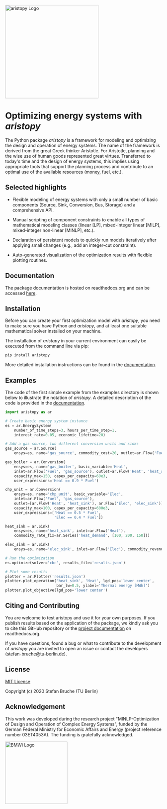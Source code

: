 <a href="https://www.energietechnik.tu-berlin.de/menue/forschung/energiesystemanalyse_und_optimierung/oeb_ensys/"><img src="https://www.energietechnik.tu-berlin.de/fileadmin/fg106/Fotos/aristopy_logo_small.png" alt="aristopy Logo" width="300px"></a>

# Optimizing energy systems with *aristopy*


The Python package *aristopy* is a framework for modeling and optimizing the
design and operation of energy systems.
The name of the framework is derived from the great Greek thinker Aristotle.
For Aristotle, planning and the wise use of human goods represented great virtues.
Transferred to today's time and the design of energy systems, this implies using
appropriate tools that support the planning process and contribute to an
optimal use of the available resources (money, fuel, etc.).

##  Selected highlights
* Flexible modeling of energy systems with only a small number of basic
  components (Source, Sink, Conversion, Bus, Storage) and a comprehensive API.
* Manual scripting of component constraints to enable all types of
  mathematical modeling classes (linear \[LP\], mixed-integer linear
  \[MILP\], mixed-integer non-linear \[MINLP\], etc.).

* Declaration of persistent models to quickly run models iteratively
  after applying small changes (e.g., add an integer-cut constraint).
* Auto-generated visualization of the optimization results with
  flexible plotting routines.

## Documentation
The package documentation is hosted on readthedocs.org and can be accessed
[here](https://aristopy.readthedocs.io/en/latest/index.html).

## Installation
Before you can create your first optimization model with *aristopy*, you need
to make sure you have Python and *aristopy*, and at least one suitable 
mathematical solver installed on your machine.

The installation of *aristopy* in your current environment can easily be 
executed from the command line via pip: 

```python
pip install aristopy
```

More detailed installation instructions can be found in the 
[documentation](https://aristopy.readthedocs.io/en/latest/installation.html).

## Examples
The code of the first simple example from the examples directory is shown 
below to illustrate the notation of *aristopy*. 
A detailed description of the code is provided in the 
[documentation](https://aristopy.readthedocs.io/en/latest/01_simple_model.html). 

```python
import aristopy as ar

# Create basic energy system instance
es = ar.EnergySystem(
    number_of_time_steps=3, hours_per_time_step=1,
    interest_rate=0.05, economic_lifetime=20)

# Add a gas source, two different conversion units and sinks
gas_source = ar.Source(
    ensys=es, name='gas_source', commodity_cost=20, outlet=ar.Flow('Fuel'))

gas_boiler = ar.Conversion(
    ensys=es, name='gas_boiler', basic_variable='Heat',
    inlet=ar.Flow('Fuel', 'gas_source'), outlet=ar.Flow('Heat', 'heat_sink'),
    capacity_max=150, capex_per_capacity=60e3,
    user_expressions='Heat == 0.9 * Fuel')

chp_unit = ar.Conversion(
    ensys=es, name='chp_unit', basic_variable='Elec',
    inlet=ar.Flow('Fuel', 'gas_source'),
    outlet=[ar.Flow('Heat', 'heat_sink'), ar.Flow('Elec', 'elec_sink')],
    capacity_max=100, capex_per_capacity=600e3,
    user_expressions=['Heat == 0.5 * Fuel',
                      'Elec == 0.4 * Fuel'])

heat_sink = ar.Sink(
    ensys=es, name='heat_sink', inlet=ar.Flow('Heat'),
    commodity_rate_fix=ar.Series('heat_demand', [100, 200, 150]))

elec_sink = ar.Sink(
    ensys=es, name='elec_sink', inlet=ar.Flow('Elec'), commodity_revenues=30)

# Run the optimization
es.optimize(solver='cbc', results_file='results.json')

# Plot some results
plotter = ar.Plotter('results.json')
plotter.plot_operation('heat_sink', 'Heat', lgd_pos='lower center',
                       bar_lw=0.5, ylabel='Thermal energy [MWh]')
plotter.plot_objective(lgd_pos='lower center')
```

## Citing and Contributing
You are welcome to test aristopy and use it for your own purposes. If you
publish results based on the application of the package, we kindly ask you to
cite this GitHub repository or the [project documentation](
https://aristopy.readthedocs.io/en/latest/index.html) on readthedocs.org.

If you have questions, found a bug or what to contribute to the development of
*aristopy* you are invited to open an issue or contact the developers
(stefan-bruche@tu-berlin.de).

## License
[MIT License](https://opensource.org/licenses/MIT)

Copyright (c) 2020 Stefan Bruche (TU Berlin)

## Acknowledgement
This work was developed during the research project "MINLP-Optimization of
Design and Operation of Complex Energy Systems", funded by the German Federal
Ministry for Economic Affairs and Energy (project reference number 03ET4053A).
The funding is gratefully acknowledged.

<a href="https://www.energietechnik.tu-berlin.de/menue/forschung/energiesystemanalyse_und_optimierung/oeb_ensys/"><img src="https://www.energietechnik.tu-berlin.de/fileadmin/fg106/Fotos/bwmi_logo_small.png" alt="BMWi Logo" width="200px"></a>
